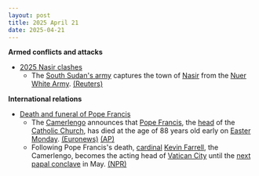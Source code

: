 ```yaml
---
layout: post
title: 2025 April 21
date: 2025-04-21
---
```



**Armed conflicts and attacks**

* [2025 Nasir clashes](https://en.wikipedia.org/wiki/2025_Nasir_clashes "2025 Nasir clashes")
  + The [South Sudan's army](https://en.wikipedia.org/wiki/South_Sudan_People%27s_Defence_Forces "South Sudan People's Defence Forces") captures the town of [Nasir](https://en.wikipedia.org/wiki/Nasir%2C_South_Sudan "Nasir, South Sudan") from the [Nuer White Army](https://en.wikipedia.org/wiki/Nuer_White_Army "Nuer White Army"). [(Reuters)](https://www.reuters.com/world/africa/south-sudans-military-recaptures-key-town-white-army-militia-2025-04-21/)

**International relations**

* [Death and funeral of Pope Francis](https://en.wikipedia.org/wiki/Death_and_funeral_of_Pope_Francis "Death and funeral of Pope Francis")
  + The [Camerlengo](https://en.wikipedia.org/wiki/Camerlengo_of_the_Holy_Roman_Church "Camerlengo of the Holy Roman Church") announces that [Pope Francis](https://en.wikipedia.org/wiki/Pope_Francis "Pope Francis"), the [head](https://en.wikipedia.org/wiki/Pope "Pope") of the [Catholic Church](https://en.wikipedia.org/wiki/Catholic_Church "Catholic Church"), has died at the age of 88 years old early on [Easter Monday](https://en.wikipedia.org/wiki/Easter_Monday "Easter Monday"). [(Euronews)](https://www.euronews.com/my-europe/2025/04/21/pope-francis-dies-at-88-the-vatican-says) [(AP)](https://apnews.com/article/vatican-pope-francis-dead-01ca7d73c3c48d25fd1504ba076e2e2a)
  + Following Pope Francis's death, [cardinal](https://en.wikipedia.org/wiki/Cardinal_%28Catholic_Church%29 "Cardinal (Catholic Church)") [Kevin Farrell](https://en.wikipedia.org/wiki/Kevin_Farrell "Kevin Farrell"), the Camerlengo, becomes the acting head of [Vatican City](https://en.wikipedia.org/wiki/Vatican_City "Vatican City") until the [next](https://en.wikipedia.org/wiki/2025_papal_conclave "2025 papal conclave") [papal conclave](https://en.wikipedia.org/wiki/Papal_conclave "Papal conclave") in May. [(NPR)](https://www.npr.org/2025/04/21/g-s1-61662/kevin-farrell-camerlengo-vatican-pope)
